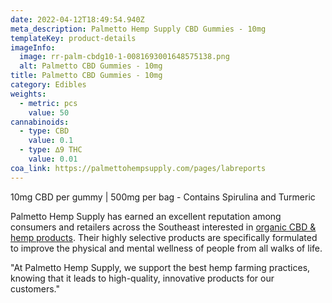 ```yaml
---
date: 2022-04-12T18:49:54.940Z
meta_description: Palmetto Hemp Supply CBD Gummies - 10mg
templateKey: product-details
imageInfo:
  image: rr-palm-cbdg10-1-0081693001648575138.png
  alt: Palmetto CBD Gummies - 10mg
title: Palmetto CBD Gummies - 10mg
category: Edibles
weights:
  - metric: pcs
    value: 50
cannabinoids:
  - type: CBD
    value: 0.1
  - type: ∆9 THC
    value: 0.01
coa_link: https://palmettohempsupply.com/pages/labreports
---
```

10mg CBD per gummy | 500mg per bag - Contains Spirulina and Turmeric

Palmetto Hemp Supply has earned an excellent reputation among consumers and retailers across the Southeast interested in [organic CBD & hemp products](https://palmettohempsupply.com/collections/all "https\://palmettohempsupply.com/collections/all"). Their highly selective products are specifically formulated to improve the physical and mental wellness of people from all walks of life. 

"At Palmetto Hemp Supply, we support the best hemp farming practices, knowing that it leads to high-quality, innovative products for our customers."